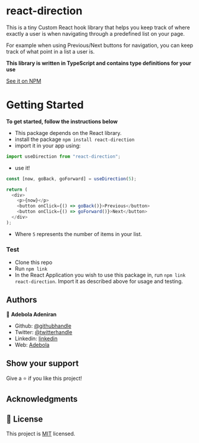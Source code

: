 # react-direction

This is a tiny Custom React hook library that helps you keep track of where exactly a user is when navigating through a predefined list on your page.

For example when using Previous/Next buttons for navigation, you can keep track of what point in a list a user is.

**This library is written in TypeScript and contains type definitions for your use**

[See it on NPM](https://www.npmjs.com/package/react-direction)

# Getting Started

**To get started, follow the instructions below**

- This package depends on the React library.
- install the package `npm install react-direction`
- import it in your app using:

```js
import useDirection from "react-direction";
```

- use it!

```js
const [now, goBack, goForward] = useDirection(5);

return (
  <div>
    <p>{now}</p>
    <button onClick={() => goBack()}>Previous</button>
    <button onClick={() => goForward()}>Next</button>
  </div>
);
```

- Where `5` represents the number of items in your list.

### Test

- Clone this repo
- Run `npm link`
- In the React Application you wish to use this package in, run `npm link react-direction`. Import it as described above for usage and testing.

## Authors

👤 **Adebola Adeniran**

- Github: [@githubhandle](https://github.com/onedebos)
- Twitter: [@twitterhandle](https://twitter.com/debosthefirst)
- Linkedin: [linkedin](https://www.linkedin.com/in/adebola-niran/)
- Web: [Adebola](https://adebola.dev)

## Show your support

Give a ⭐️ if you like this project!

## Acknowledgments

## 📝 License

This project is [MIT](lic.url) licensed.
